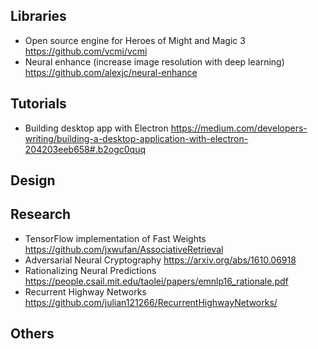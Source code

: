 ## Libraries
- Open source engine for Heroes of Might and Magic 3 https://github.com/vcmi/vcmi
- Neural enhance (increase image resolution with deep learning) https://github.com/alexjc/neural-enhance

## Tutorials 
- Building desktop app with Electron https://medium.com/developers-writing/building-a-desktop-application-with-electron-204203eeb658#.b2ogc0quq

## Design 

## Research
- TensorFlow implementation of Fast Weights https://github.com/jxwufan/AssociativeRetrieval
- Adversarial Neural Cryptography https://arxiv.org/abs/1610.06918
- Rationalizing Neural Predictions https://people.csail.mit.edu/taolei/papers/emnlp16_rationale.pdf
- Recurrent Highway Networks https://github.com/julian121266/RecurrentHighwayNetworks/

## Others
